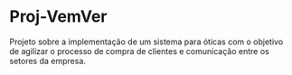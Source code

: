 # Proj-VemVer
Projeto sobre a implementação de um sistema para óticas com o objetivo de agilizar o processo de compra de clientes e comunicação entre os setores da empresa. 
